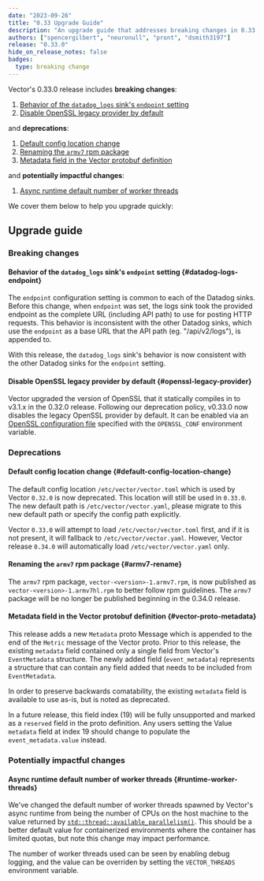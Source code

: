 ```yaml
---
date: "2023-09-26"
title: "0.33 Upgrade Guide"
description: "An upgrade guide that addresses breaking changes in 0.33.0"
authors: ["spencergilbert", "neuronull", "pront", "dsmith3197"]
release: "0.33.0"
hide_on_release_notes: false
badges:
  type: breaking change
---
```


Vector's 0.33.0 release includes **breaking changes**:

1. [Behavior of the `datadog_logs` sink's `endpoint` setting](#datadog-logs-endpoint)
1. [Disable OpenSSL legacy provider by default](#openssl-legacy-provider)

and **deprecations**:

1. [Default config location change](#default-config-location-change)
1. [Renaming the `armv7` rpm package](#armv7-rename)
2. [Metadata field in the Vector protobuf definition](#vector-proto-metadata)

and **potentially impactful changes**:

1. [Async runtime default number of worker threads](#runtime-worker-threads)

We cover them below to help you upgrade quickly:

## Upgrade guide

### Breaking changes

#### Behavior of the `datadog_logs` sink's `endpoint` setting {#datadog-logs-endpoint}

The `endpoint` configuration setting is common to each of the Datadog sinks. Before this
change, when `endpoint` was set, the logs sink took the provided endpoint as the complete
URL (including API path) to use for posting HTTP requests. This behavior is inconsistent
with the other Datadog sinks, which use the `endpoint` as a base URL that the API path
(eg. "/api/v2/logs"), is appended to.

With this release, the `datadog_logs` sink's behavior is now consistent with the other
Datadog sinks for the `endpoint` setting.

#### Disable OpenSSL legacy provider by default {#openssl-legacy-provider}

Vector upgraded the version of OpenSSL that it statically compiles in to v3.1.x in the 0.32.0 release.
Following our deprecation policy, v0.33.0 now disables the legacy OpenSSL provider by default. It can be
enabled via an [OpenSSL configuration file](https://www.openssl.org/docs/man3.1/man5/config.html)
specified with the `OPENSSL_CONF` environment variable.


### Deprecations

#### Default config location change {#default-config-location-change}

The default config location `/etc/vector/vector.toml` which is used by Vector `0.32.0` is now deprecated. This location will still be used in `0.33.0`. The new default path is `/etc/vector/vector.yaml`, please migrate to this new default path or specify the config path explicitly.

Vector `0.33.0` will attempt to load `/etc/vector/vector.toml` first, and if it is not present, it will fallback to `/etc/vector/vector.yaml`. However, Vector release `0.34.0` will automatically load `/etc/vector/vector.yaml` only.


#### Renaming the `armv7` rpm package {#armv7-rename}

The `armv7` rpm package, `vector-<version>-1.armv7.rpm`, is now published as
`vector-<version>-1.armv7hl.rpm` to better follow rpm guidelines. The `armv7`
package will be no longer be published beginning in the 0.34.0 release.

#### Metadata field in the Vector protobuf definition {#vector-proto-metadata}

This release adds a new `Metadata` proto Message which is appended to the end of the
`Metric` message of the Vector proto. Prior to this release, the existing `metadata`
field contained only a single field from Vector's `EventMetadata` structure. The
newly added field (`event_metadata`) represents a structure that can contain any
field added that needs to be included from `EventMetadata`.

In order to preserve backwards comatability, the existing `metadata` field is available
to use as-is, but is noted as deprecated.

In a future release, this field index (19) will be fully unsupported and marked as a
`reserved` field in the proto definition. Any users setting the Value `metadata` field
at index 19 should change to populate the `event_metadata.value` instead.

### Potentially impactful changes

#### Async runtime default number of worker threads {#runtime-worker-threads}

We've changed the default number of worker threads spawned by Vector's async runtime
from being the number of CPUs on the host machine to the value returned by
[`std::thread::available_parallelism()`](https://doc.rust-lang.org/stable/std/thread/fn.available_parallelism.html).
This should be a better default value for containerized environments where the container
has limited quotas, but note this change may impact performance.

The number of worker threads used can be seen by enabling debug logging, and the value can
be overriden by setting the `VECTOR_THREADS` environment variable.
